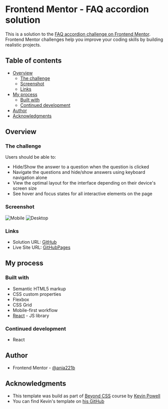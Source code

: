 # Frontend Mentor - FAQ accordion solution

This is a solution to the [FAQ accordion challenge on Frontend Mentor](https://www.frontendmentor.io/challenges/faq-accordion-wyfFdeBwBz). Frontend Mentor challenges help you improve your coding skills by building realistic projects.

## Table of contents

- [Overview](#overview)
  - [The challenge](#the-challenge)
  - [Screenshot](#screenshot)
  - [Links](#links)
- [My process](#my-process)
  - [Built with](#built-with)
  - [Continued development](#continued-development)
- [Author](#author)
- [Acknowledgments](#acknowledgments)

## Overview

### The challenge

Users should be able to:

- Hide/Show the answer to a question when the question is clicked
- Navigate the questions and hide/show answers using keyboard navigation alone
- View the optimal layout for the interface depending on their device's screen size
- See hover and focus states for all interactive elements on the page

### Screenshot

![Mobile](./assets/screenshots/faq-accordion-fem-mobile.png)
![Desktop](./assets/screenshots/faq-accordion-fem-desktop.png)

### Links

- Solution URL: [GitHub](https://github.com/ania221B/faq-accordion-fem)
- Live Site URL: [GitHubPages](https://ania221b.github.io/faq-accordion-fem/)

## My process

### Built with

- Semantic HTML5 markup
- CSS custom properties
- Flexbox
- CSS Grid
- Mobile-first workflow
- [React](https://reactjs.org/) - JS library

### Continued development

- React

## Author

- Frontend Mentor - [@ania221b](https://www.frontendmentor.io/profile/ania221b)

## Acknowledgments

- This template was build as part of [Beyond CSS](https://www.beyondcss.dev/) course by [Kevin Powell](https://www.kevinpowell.co/)
- You can find Kevin's template on [his GitHub](https://github.com/kevin-powell)
